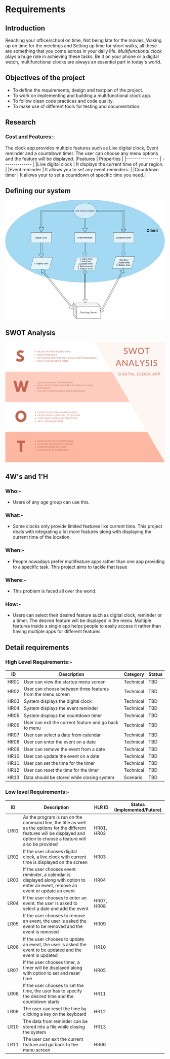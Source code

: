 # Requirements

## Introduction

Reaching your office/school on time, Not being late for the movies, Waking up on time for the meetings and Setting up time for short walks, all these are something that you come across in your daily life. _Multifunctional clock_ plays a huge role in achieving these tasks. Be it on your phone or a digital watch, multifunctional clocks are always an essential part in today's world.

## Objectives of the project

- To define the requirements, design and testplan of the project.
- To work on implementing and building a multifunctional clock app.
- To follow clean code practices and code quality.
- To make use of different tools for testing and documentation.

## Research

### Cost and Features:-

The clock app provides multiple features such as Live digital clock, Event reminder and a countdown timer. The user can choose any menu options and the feature will be displayed.
|Features | Properties |
|---------------- | -------------- |
|Live digital clock | It displays the current time of your region. |
|Event reminder | It allows you to set any event reminders. |
|Countdown timer | It allows your to set a countdown of specific time you need.|

## Defining our system

![Defining our system](/1_Requirements/systemdesign.png)

## SWOT Analysis

![Swot Analysis](/1_Requirements/swotanalysis.png)

## 4W&#39;s and 1&#39;H

### Who:-

- Users of any age group can use this.

### What:-

- Some clocks only provide limited features like current time. This project deals with integrating a lot more features along with displaying the current time of the location.

### When:-

- People nowadays prefer multifeature apps rather than one app providing to a specific task. This project aims to tackle that issue

### Where:-

- This problem is faced all over the world.

### How:-

- Users can select their desired feature such as digital clock, reminder or a timer. The desired feature will be displayed in the menu. Multiple features inside a single app helps people to easily access it rather than having multiple apps for different features.

## Detail requirements

### High Level Requirements:-

| ID   | Description | Category | Status |
| ---- | ----------- | -------- | ------ |
| HR01 | User can view the startup menu screen             | Technical         |   TBD     |
| HR02 | User can choose between three features from the menu screen            | Technical      |    TBD    |
| HR03 | System displays the digital clock            | Technical         |  TBD      |
| HR04 | System displays the event reminder            | Technical         |    TBD    |
| HR05 | System displays the countdown timer            | Technical         |    TBD    |
| HR06 | User can exit the current feature and go back to menu           | Technical         |   TBD     |
| HR07 | User can select a date from calendar            | Technical         |   TBD     |
| HR08 | User can enter the event on a date            | Technical          |   TBD     |
| HR09 | User can remove the event from a date            | Technical         |   TBD     |
| HR10 | User can update the event on a date           | Technical          |    TBD    |
| HR11 | User can set the time for the timer           | Technical         |    TBD    |
| HR12 | User can reset the time for the timer           | Technical         |   TBD     |
| HR13 | Data should be stored while closing system            | Scenario          |   TBD     |


### Low level Requirements:-

| ID   | Description | HLR ID | Status (Implemented/Future) |
| ---- | ----------- | ------ | --------------------------- |
| LR01 | As the program is run on the command line, the title as well as the options for the different features will be displayed and option to choose a feature will also be provided   |  HR01, HR02     |                             |
| LR02 | If the user chooses digital clock, a live clock with current time is displayed on the screen          | HR03       |                             |
| LR03 | If the user chooses event reminder, a calendar is displayed along with option to enter an event, remove an event or update an event             |   HR04     |                             |
| LR04 | If the user chooses to enter an event, the user is asked to select a date and add the event            |   HR07, HR08     |                             |
| LR05 | If the user chooses to remove an event, the user is asked the event to be removed and the event is removed            |   HR09     |                             |
| LR06 | If the user chooses to update an event, the user is asked the event to be updated and the event is updated            |   HR10     |                             |
| LR07 | If the user chooses timer, a timer will be displayed along with option to set and reset time           |  HR05      |                             |
| LR08 | If the user chooses to set the time, the user has to specify the desired time and the countdown starts            |  HR11      |                             |
| LR09 | The user can reset the time by clicking a key on the keyboard             |   HR12     |                             |
| LR10 | The data from reminder can be stored into a file while closing the system |    HR13          |                          |
| LR11 | The user can exit the current feature and go back to the menu screen | HR06 |      |
